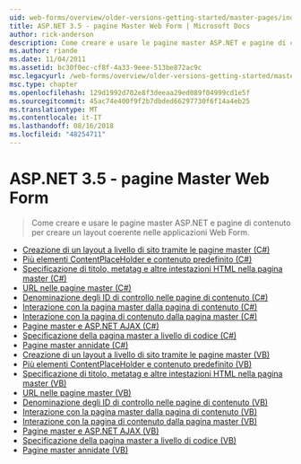 ```yaml
---
uid: web-forms/overview/older-versions-getting-started/master-pages/index
title: ASP.NET 3.5 - pagine Master Web Form | Microsoft Docs
author: rick-anderson
description: Come creare e usare le pagine master ASP.NET e pagine di contenuto per creare un layout coerente nelle applicazioni Web Form.
ms.author: riande
ms.date: 11/04/2011
ms.assetid: bc30f0ec-cf8f-4a33-9eee-513be872ac9c
msc.legacyurl: /web-forms/overview/older-versions-getting-started/master-pages
msc.type: chapter
ms.openlocfilehash: 129d1992d702e8f3deeaa29ed089f04999cd1e5f
ms.sourcegitcommit: 45ac74e400f9f2b7dbded66297730f6f14a4eb25
ms.translationtype: MT
ms.contentlocale: it-IT
ms.lasthandoff: 08/16/2018
ms.locfileid: "48254711"
---
```

<a name="aspnet-35---web-forms-master-pages"></a>ASP.NET 3.5 - pagine Master Web Form
====================
> Come creare e usare le pagine master ASP.NET e pagine di contenuto per creare un layout coerente nelle applicazioni Web Form.


- [Creazione di un layout a livello di sito tramite le pagine master (C#)](creating-a-site-wide-layout-using-master-pages-cs.md)
- [Più elementi ContentPlaceHolder e contenuto predefinito (C#)](multiple-contentplaceholders-and-default-content-cs.md)
- [Specificazione di titolo, metatag e altre intestazioni HTML nella pagina master (C#)](specifying-the-title-meta-tags-and-other-html-headers-in-the-master-page-cs.md)
- [URL nelle pagine master (C#)](urls-in-master-pages-cs.md)
- [Denominazione degli ID di controllo nelle pagine di contenuto (C#)](control-id-naming-in-content-pages-cs.md)
- [Interazione con la pagina master dalla pagina di contenuto (C#)](interacting-with-the-master-page-from-the-content-page-cs.md)
- [Interazione con la pagina di contenuto dalla pagina master (C#)](interacting-with-the-content-page-from-the-master-page-cs.md)
- [Pagine master e ASP.NET AJAX (C#)](master-pages-and-asp-net-ajax-cs.md)
- [Specificazione della pagina master a livello di codice (C#)](specifying-the-master-page-programmatically-cs.md)
- [Pagine master annidate (C#)](nested-master-pages-cs.md)
- [Creazione di un layout a livello di sito tramite le pagine master (VB)](creating-a-site-wide-layout-using-master-pages-vb.md)
- [Più elementi ContentPlaceHolder e contenuto predefinito (VB)](multiple-contentplaceholders-and-default-content-vb.md)
- [Specificazione di titolo, metatag e altre intestazioni HTML nella pagina master (VB)](specifying-the-title-meta-tags-and-other-html-headers-in-the-master-page-vb.md)
- [URL nelle pagine master (VB)](urls-in-master-pages-vb.md)
- [Denominazione degli ID di controllo nelle pagine di contenuto (VB)](control-id-naming-in-content-pages-vb.md)
- [Interazione con la pagina master dalla pagina di contenuto (VB)](interacting-with-the-master-page-from-the-content-page-vb.md)
- [Interazione con la pagina di contenuto dalla pagina master (VB)](interacting-with-the-content-page-from-the-master-page-vb.md)
- [Pagine master e ASP.NET AJAX (VB)](master-pages-and-asp-net-ajax-vb.md)
- [Specificazione della pagina master a livello di codice (VB)](specifying-the-master-page-programmatically-vb.md)
- [Pagine master annidate (VB)](nested-master-pages-vb.md)
